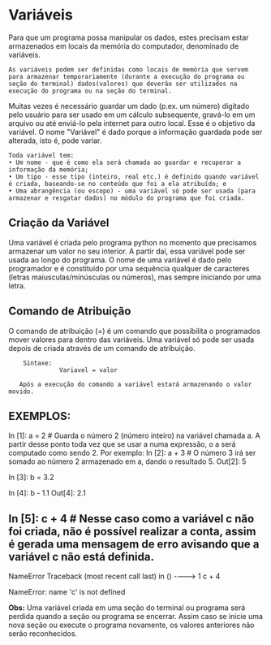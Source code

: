 # Variáveis

Para que um programa possa manipular os dados, estes precisam estar armazenados em locais da memória do computador, denominado de variáveis.
``` 
As variáveis podem ser definidas como locais de memória que servem para armazenar temporariamente (durante a execução do programa ou seção do terminal) dados(valores) que deverão ser utilizados na execução do programa ou na seção do terminal.
```
Muitas vezes é necessário guardar um dado (p.ex. um número) digitado pelo usuário para ser usado em um cálculo subsequente, gravá-lo em um arquivo ou até enviá-lo pela internet para outro local. Esse
é o objetivo da variável. O nome "Variável" é dado porque a informação guardada pode ser alterada, isto é, pode variar.
```
Toda variável tem:
• Um nome - que é como ela será chamada ao guardar e recuperar a informação da memória;
• Um tipo - esse tipo (inteiro, real etc.) é definido quando variável é criada, baseando-se no conteúdo que foi a ela atribuído; e
• Uma abrangência (ou escopo) - uma variável só pode ser usada (para armazenar e resgatar dados) no módulo do programa que foi criada.
```
## Criação da Variável
Uma variável é criada pelo programa python no momento que precisamos armazenar um valor no seu interior. A partir daí, essa variável pode ser usada ao longo do programa.
O nome de uma variável é dado pelo programador e é constituído por uma sequência qualquer de caracteres (letras maiusculas/minúsculas ou números), mas sempre iniciando por uma letra.

## Comando de Atribuição
O comando de atribuição (=) é um comando que possibilita o programados mover valores para dentro das variáveis. Uma variável só pode ser usada depois de criada através de um comando de
atribuição. 
```
    Sintaxe:
              Variavel = valor
              
   Após a execução do comando a variável estará armazenando o valor movido.
```
## EXEMPLOS:
In [1]: a = 2 # Guarda o número 2 (número inteiro) na variável chamada a. A partir desse ponto toda vez que se usar a numa expressão, o a será computado como sendo 2. Por
exemplo:
In [2]: a + 3  # O número 3 irá ser somado ao número 2 armazenado em a, dando o resultado 5.
Out[2]: 5

In [3]: b = 3.2

In [4]: b - 1.1
Out[4]: 2.1

In [5]: c + 4  # Nesse caso como a variável c não foi criada, não é possível realizar a conta, assim é gerada uma mensagem de erro avisando que a variável c não está definida. 
---------------------------------------------------------------------------
NameError                                 Traceback (most recent call last)
<ipython-input-5-8271c808b9af> in <module>()
----> 1 c + 4

NameError: name 'c' is not defined

**Obs:** Uma variável criada em uma seção do terminal ou programa será perdida quando a seção ou programa se encerrar. 
Assim caso se inicie uma nova seção ou execute o programa novamente, os valores anteriores não serão reconhecidos.
